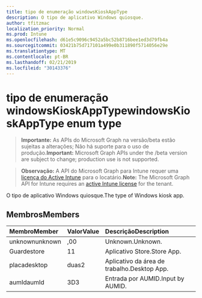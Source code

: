 ```yaml
---
title: tipo de enumeração windowsKioskAppType
description: O tipo de aplicativo Windows quiosque.
author: tfitzmac
localization_priority: Normal
ms.prod: Intune
ms.openlocfilehash: d61e5c9096c9452a5bc52b8716bee1ed3d79fb4a
ms.sourcegitcommit: 03421b75d717101a499e0b311890f5714056e29e
ms.translationtype: MT
ms.contentlocale: pt-BR
ms.lasthandoff: 02/21/2019
ms.locfileid: "30143376"
---
```

# <a name="windowskioskapptype-enum-type"></a><span data-ttu-id="d5d5e-103">tipo de enumeração windowsKioskAppType</span><span class="sxs-lookup"><span data-stu-id="d5d5e-103">windowsKioskAppType enum type</span></span>

> <span data-ttu-id="d5d5e-104">**Importante:** As APIs do Microsoft Graph na versão/beta estão sujeitas a alterações; Não há suporte para o uso de produção.</span><span class="sxs-lookup"><span data-stu-id="d5d5e-104">**Important:** Microsoft Graph APIs under the /beta version are subject to change; production use is not supported.</span></span>

> <span data-ttu-id="d5d5e-105">**Observação:** A API do Microsoft Graph para Intune requer uma [licença do Active Intune](https://go.microsoft.com/fwlink/?linkid=839381) para o locatário.</span><span class="sxs-lookup"><span data-stu-id="d5d5e-105">**Note:** The Microsoft Graph API for Intune requires an [active Intune license](https://go.microsoft.com/fwlink/?linkid=839381) for the tenant.</span></span>

<span data-ttu-id="d5d5e-106">O tipo de aplicativo Windows quiosque.</span><span class="sxs-lookup"><span data-stu-id="d5d5e-106">The type of Windows kiosk app.</span></span>

## <a name="members"></a><span data-ttu-id="d5d5e-107">Membros</span><span class="sxs-lookup"><span data-stu-id="d5d5e-107">Members</span></span>
|<span data-ttu-id="d5d5e-108">Membro</span><span class="sxs-lookup"><span data-stu-id="d5d5e-108">Member</span></span>|<span data-ttu-id="d5d5e-109">Valor</span><span class="sxs-lookup"><span data-stu-id="d5d5e-109">Value</span></span>|<span data-ttu-id="d5d5e-110">Descrição</span><span class="sxs-lookup"><span data-stu-id="d5d5e-110">Description</span></span>|
|:---|:---|:---|
|<span data-ttu-id="d5d5e-111">unknown</span><span class="sxs-lookup"><span data-stu-id="d5d5e-111">unknown</span></span>|<span data-ttu-id="d5d5e-112">,0</span><span class="sxs-lookup"><span data-stu-id="d5d5e-112">0</span></span>|<span data-ttu-id="d5d5e-113">Unknown.</span><span class="sxs-lookup"><span data-stu-id="d5d5e-113">Unknown.</span></span>|
|<span data-ttu-id="d5d5e-114">Guarde</span><span class="sxs-lookup"><span data-stu-id="d5d5e-114">store</span></span>|<span data-ttu-id="d5d5e-115">1</span><span class="sxs-lookup"><span data-stu-id="d5d5e-115">1</span></span>|<span data-ttu-id="d5d5e-116">Aplicativo Store.</span><span class="sxs-lookup"><span data-stu-id="d5d5e-116">Store App.</span></span>|
|<span data-ttu-id="d5d5e-117">placa</span><span class="sxs-lookup"><span data-stu-id="d5d5e-117">desktop</span></span>|<span data-ttu-id="d5d5e-118">duas</span><span class="sxs-lookup"><span data-stu-id="d5d5e-118">2</span></span>|<span data-ttu-id="d5d5e-119">Aplicativo da área de trabalho.</span><span class="sxs-lookup"><span data-stu-id="d5d5e-119">Desktop App.</span></span>|
|<span data-ttu-id="d5d5e-120">aumId</span><span class="sxs-lookup"><span data-stu-id="d5d5e-120">aumId</span></span>|<span data-ttu-id="d5d5e-121">3D</span><span class="sxs-lookup"><span data-stu-id="d5d5e-121">3</span></span>|<span data-ttu-id="d5d5e-122">Entrada por AUMID.</span><span class="sxs-lookup"><span data-stu-id="d5d5e-122">Input by AUMID.</span></span>|




